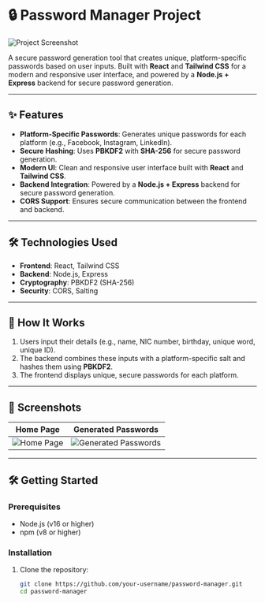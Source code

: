 # 🔒 Password Manager Project

![Project Screenshot](./screenshots/password-manager.png) <!-- Add a screenshot of your project here -->

A secure password generation tool that creates unique, platform-specific passwords based on user inputs. Built with **React** and **Tailwind CSS** for a modern and responsive user interface, and powered by a **Node.js + Express** backend for secure password generation.

---

## ✨ Features

- **Platform-Specific Passwords**: Generates unique passwords for each platform (e.g., Facebook, Instagram, LinkedIn).
- **Secure Hashing**: Uses **PBKDF2** with **SHA-256** for secure password generation.
- **Modern UI**: Clean and responsive user interface built with **React** and **Tailwind CSS**.
- **Backend Integration**: Powered by a **Node.js + Express** backend for secure password generation.
- **CORS Support**: Ensures secure communication between the frontend and backend.

---

## 🛠 Technologies Used

- **Frontend**: React, Tailwind CSS
- **Backend**: Node.js, Express
- **Cryptography**: PBKDF2 (SHA-256)
- **Security**: CORS, Salting

---

## 🚀 How It Works

1. Users input their details (e.g., name, NIC number, birthday, unique word, unique ID).
2. The backend combines these inputs with a platform-specific salt and hashes them using **PBKDF2**.
3. The frontend displays unique, secure passwords for each platform.

---

## 📸 Screenshots

| **Home Page** | **Generated Passwords** |
|---------------|-------------------------|
| ![Home Page](https://1drv.ms/i/c/020a2b4929f33e75/EZBeDdfHvz1Dslf_d0zJ0rIBzx3QqMVHXjtgundA9UiDWQ?e=hkUgW0) | ![Generated Passwords](./screenshots/passwords.png) |

---

## 🛠️ Getting Started

### Prerequisites

- Node.js (v16 or higher)
- npm (v8 or higher)

### Installation

1. Clone the repository:
   ```bash
   git clone https://github.com/your-username/password-manager.git
   cd password-manager
